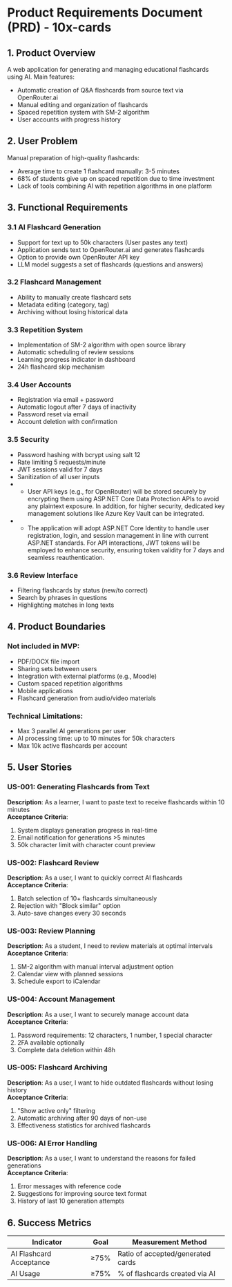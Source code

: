 # Product Requirements Document (PRD) - 10x-cards

## 1. Product Overview

A web application for generating and managing educational flashcards using AI. Main features:

- Automatic creation of Q&A flashcards from source text via OpenRouter.ai
- Manual editing and organization of flashcards
- Spaced repetition system with SM-2 algorithm
- User accounts with progress history

## 2. User Problem

Manual preparation of high-quality flashcards:

- Average time to create 1 flashcard manually: 3-5 minutes
- 68% of students give up on spaced repetition due to time investment
- Lack of tools combining AI with repetition algorithms in one platform

## 3. Functional Requirements

### 3.1 AI Flashcard Generation

- Support for text up to 50k characters (User pastes any text)
- Application sends text to OpenRouter.ai and generates flashcards
- Option to provide own OpenRouter API key
- LLM model suggests a set of flashcards (questions and answers)

### 3.2 Flashcard Management

- Ability to manually create flashcard sets
- Metadata editing (category, tag)
- Archiving without losing historical data

### 3.3 Repetition System

- Implementation of SM-2 algorithm with open source library
- Automatic scheduling of review sessions
- Learning progress indicator in dashboard
- 24h flashcard skip mechanism

### 3.4 User Accounts

- Registration via email + password
- Automatic logout after 7 days of inactivity
- Password reset via email
- Account deletion with confirmation

### 3.5 Security

- Password hashing with bcrypt using salt 12
- Rate limiting 5 requests/minute
- JWT sessions valid for 7 days
- Sanitization of all user inputs
- - User API keys (e.g., for OpenRouter) will be stored securely by encrypting them using ASP.NET Core Data Protection APIs to avoid any plaintext exposure. In addition, for higher security, dedicated key management solutions like Azure Key Vault can be integrated.
- - The application will adopt ASP.NET Core Identity to handle user registration, login, and session management in line with current ASP.NET standards. For API interactions, JWT tokens will be employed to enhance security, ensuring token validity for 7 days and seamless reauthentication.

### 3.6 Review Interface

- Filtering flashcards by status (new/to correct)
- Search by phrases in questions
- Highlighting matches in long texts

## 4. Product Boundaries

### Not included in MVP:

- PDF/DOCX file import
- Sharing sets between users
- Integration with external platforms (e.g., Moodle)
- Custom spaced repetition algorithms
- Mobile applications
- Flashcard generation from audio/video materials

### Technical Limitations:

- Max 3 parallel AI generations per user
- AI processing time: up to 10 minutes for 50k characters
- Max 10k active flashcards per account

## 5. User Stories

### US-001: Generating Flashcards from Text

**Description**: As a learner, I want to paste text to receive flashcards within 10 minutes  
**Acceptance Criteria**:

1. System displays generation progress in real-time
2. Email notification for generations >5 minutes
3. 50k character limit with character count preview

### US-002: Flashcard Review

**Description**: As a user, I want to quickly correct AI flashcards  
**Acceptance Criteria**:

1. Batch selection of 10+ flashcards simultaneously
2. Rejection with "Block similar" option
3. Auto-save changes every 30 seconds

### US-003: Review Planning

**Description**: As a student, I need to review materials at optimal intervals  
**Acceptance Criteria**:

1. SM-2 algorithm with manual interval adjustment option
2. Calendar view with planned sessions
3. Schedule export to iCalendar

### US-004: Account Management

**Description**: As a user, I want to securely manage account data  
**Acceptance Criteria**:

1. Password requirements: 12 characters, 1 number, 1 special character
2. 2FA available optionally
3. Complete data deletion within 48h

### US-005: Flashcard Archiving

**Description**: As a user, I want to hide outdated flashcards without losing history  
**Acceptance Criteria**:

1. "Show active only" filtering
2. Automatic archiving after 90 days of non-use
3. Effectiveness statistics for archived flashcards

### US-006: AI Error Handling

**Description**: As a user, I want to understand the reasons for failed generations  
**Acceptance Criteria**:

1. Error messages with reference code
2. Suggestions for improving source text format
3. History of last 10 generation attempts

## 6. Success Metrics

| Indicator               | Goal | Measurement Method                |
| ----------------------- | ---- | --------------------------------- |
| AI Flashcard Acceptance | ≥75% | Ratio of accepted/generated cards |
| AI Usage                | ≥75% | % of flashcards created via AI    |
